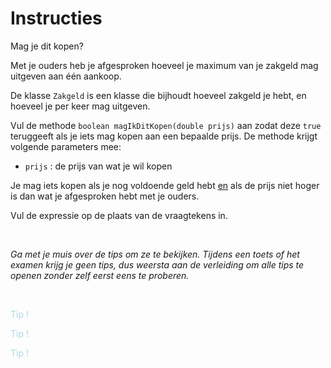 # Instructies

Mag je dit kopen?

Met je ouders heb je afgesproken hoeveel je maximum van je zakgeld mag uitgeven aan één aankoop. 

De klasse `Zakgeld` is een klasse die bijhoudt hoeveel zakgeld je hebt, en hoeveel je per keer mag uitgeven.

Vul de methode `boolean magIkDitKopen(double prijs)` aan zodat deze `true` teruggeeft als je iets mag kopen aan een bepaalde prijs. De methode krijgt volgende parameters mee:
- `prijs` : de prijs van wat je wil kopen


Je mag iets kopen als je nog voldoende geld hebt <u>en</u> als de prijs niet hoger is dan wat je afgesproken hebt met je ouders.

Vul de expressie op de plaats van de vraagtekens in.

<br>

_Ga met je muis over de tips om ze te bekijken. Tijdens een toets of het examen krijg je geen tips, dus weersta aan de verleiding om alle tips te openen zonder zelf eerst eens te proberen._

<br>


<p class="spoiler">
<code>10.0 < 15.0</code> &nbsp; is een Booleaanse expressie 
</p>

<p class="spoiler">
<code>return 10.0 < 15.0;</code> &nbsp; is een manier om een boolean terug te geven. 
</p>

<p class="spoiler">
Je moet aan twee voorwaarden voldoen.
</p>

<style>
.spoiler {
  visibility: hidden;
}

.spoiler::before {
  visibility: visible;
  content: "Tip !";
  color:lightblue;
}

.spoiler:hover {
  visibility: visible;
}

.spoiler:hover::before {
  display: none;
}
</style>